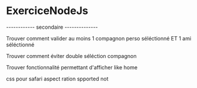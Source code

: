 # ExerciceNodeJs


------------ secondaire --------------

Trouver comment valider au moins 1 compagnon perso séléctionné ET 1 ami séléctionné

Trouver comment éviter double séléction compagnon

Trouver fonctionnalité permettant d'afficher like home

css pour safari aspect ration spported not